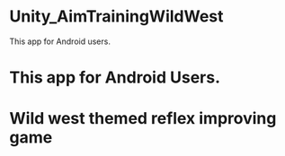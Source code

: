 # Unity_AimTrainingWildWest
This app for Android users.
# This app for Android Users.
# Wild west themed reflex improving game
